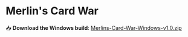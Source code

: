 # Merlin's Card War

📥 **Download the Windows build**: [Merlins-Card-War-Windows-v1.0.zip](https://github.com/3-vivek-3/Merlin-s-Card-War/releases/tag/v1.0.0)
